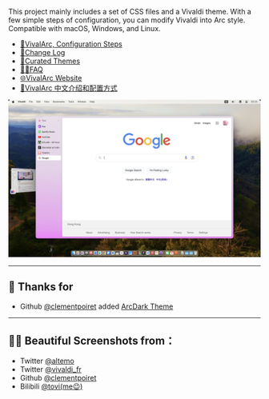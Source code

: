 This project mainly includes a set of CSS files and a Vivaldi theme. With a few simple steps of configuration, you can modify Vivaldi into Arc style. Compatible with macOS, Windows, and Linux.
- [📝VivalArc, Configuration Steps](https://github.com/tovifun/VivalArc/blob/main/docs/configure-vivaldi.md)
- [🎉Change Log](https://github.com/tovifun/VivalArc/blob/main/docs/changelog.md)
- [🎨Curated Themes](https://github.com/tovifun/VivalArc/blob/main/docs/curated-themes.md)
- [🧑‍💻FAQ](https://github.com/tovifun/VivalArc/blob/main/docs/faq.md)
- [🌐VivalArc Website](https://arc.tovi.fun)
- [📝VivalArc 中文介绍和配置方式](https://github.com/tovifun/VivalArc/blob/main/README-cn.md) 

 ![Screenshot](./screenshots/vivalarc_1.0.0_mac.jpeg)

---

## 💌 Thanks for
- Github [@clementpoiret](https://github.com/clementpoiret) added [ArcDark Theme](https://github.com/tovifun/VivalArc/pull/5)

---

## 🧑‍💻 Beautiful Screenshots from：
- Twitter [@altemo](https://x.com/atlemo/status/1765726601239491014)
- Twitter [@vivaldi_fr](https://twitter.com/vivaldi_fr/status/1684643796942815233)
- Github [@clementpoiret](https://github.com/tovifun/VivalArc/pull/5)
- Bilibili [@tovi(me😉)](https://www.bilibili.com/opus/844070281819455558)